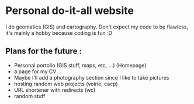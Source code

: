 # Personal do-it-all website


I do geomatics (GIS) and cartography. Don't expect my code to be flawless, it's mainly a hobby because coding is fun :D 

Plans for the future : 
--
- Personal portolio (GIS stuff, maps, etc, ...) (Homepage)
- a page for my CV
- Maybe I'll add a photography section since I like to take pictures
- hosting random web projects (voirie, cacp)
- URL shortener with redirects (wc)
- random stuff
